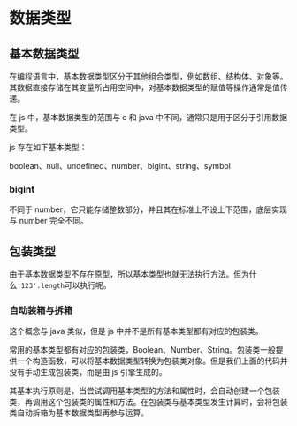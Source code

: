 # 数据类型

## 基本数据类型

在编程语言中，基本数据类型区分于其他组合类型，例如数组、结构体、对象等。其数据直接存储在其变量所占用空间中，对基本数据类型的赋值等操作通常是值传递。

在 js 中，基本数据类型的范围与 c 和 java 中不同，通常只是用于区分于引用数据类型。

js 存在如下基本类型：

boolean、null、undefined、number、bigint、string、symbol

### bigint

不同于 number，它只能存储整数部分，并且其在标准上不设上下范围，底层实现与 number 完全不同。

## 包装类型

由于基本数据类型不存在原型，所以基本类型也就无法执行方法。但为什么`'123'.length`可以执行呢。

### 自动装箱与拆箱

这个概念与 java 类似，但是 js 中并不是所有基本类型都有对应的包装类。

常用的基本类型都有对应的包装类，Boolean、Number、String。包装类一般提供一个构造函数，可以将基本数据类型转换为包装类对象。但是我们上面的代码并没有手动生成包装类，而是由 js 引擎生成的。

其基本执行原则是，当尝试调用基本类型的方法和属性时，会自动创建一个包装类，再调用这个包装类的属性和方法。在包装类与基本类型发生计算时，会将包装类自动拆箱为基本数据类型再参与运算。
